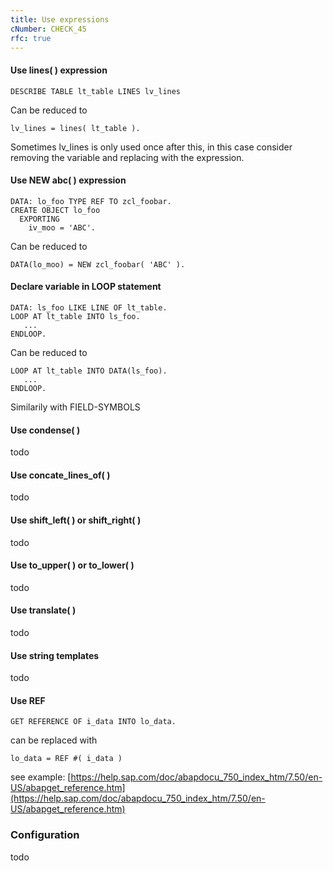 ```yaml
---
title: Use expressions
cNumber: CHECK_45
rfc: true
---
```


#### Use lines( ) expression

```abap
DESCRIBE TABLE lt_table LINES lv_lines
```
Can be reduced to
```abap
lv_lines = lines( lt_table ).
```
Sometimes lv_lines is only used once after this, in this case consider removing the variable and replacing with the expression.

#### Use NEW abc( ) expression
```abap
DATA: lo_foo TYPE REF TO zcl_foobar.
CREATE OBJECT lo_foo
  EXPORTING
    iv_moo = 'ABC'.
```
Can be reduced to
```abap
DATA(lo_moo) = NEW zcl_foobar( 'ABC' ).
```

#### Declare variable in LOOP statement
```abap
DATA: ls_foo LIKE LINE OF lt_table.
LOOP AT lt_table INTO ls_foo.
   ...
ENDLOOP.
```
Can be reduced to
```abap
LOOP AT lt_table INTO DATA(ls_foo).
   ...
ENDLOOP.
```
Similarily with FIELD-SYMBOLS

#### Use condense( )
todo

#### Use concate_lines_of( )
todo

#### Use shift_left( ) or shift_right( )
todo

#### Use to_upper( ) or to_lower( )
todo

#### Use translate( )
todo

#### Use string templates
todo

#### Use REF

```abap
GET REFERENCE OF i_data INTO lo_data.
```

can be replaced with

```abap
lo_data = REF #( i_data )
```

see example: [https://help.sap.com/doc/abapdocu_750_index_htm/7.50/en-US/abapget_reference.htm](https://help.sap.com/doc/abapdocu_750_index_htm/7.50/en-US/abapget_reference.htm)

### Configuration
todo